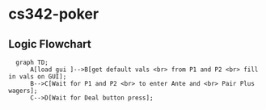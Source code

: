 # cs342-poker

## Logic Flowchart

```mermaid
  graph TD;
      A[load gui ]-->B[get default vals <br> from P1 and P2 <br> fill in vals on GUI];
      B-->C[Wait for P1 and P2 <br> to enter Ante and <br> Pair Plus wagers];
      C-->D[Wait for Deal button press];
```
